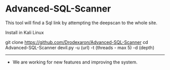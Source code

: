 # Advanced-SQL-Scanner
This tool will find a Sql link by attempting the deepscan to the whole site.

Install in Kali Linux

git clone https://github.com/Drodexaron/Advanced-SQL-Scanner
cd Advanced-SQL-Scanner
devil.py -u (url) -t (threads - max 5) -d (depth)
_____________________________________________________________

- We are working for new features and improving the system.
